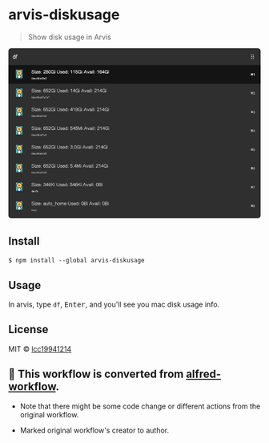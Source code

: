# arvis-diskusage

> Show disk usage in Arvis

![](./demo.png)

## Install

```
$ npm install --global arvis-diskusage
```


## Usage

In arvis, type `df`, <kbd>Enter</kbd>, and you'll see you mac disk usage info.


## License

MIT © [lcc19941214](http://achuan.me)

## 🔗 This workflow is converted from [alfred-workflow](https://github.com/lcc19941214/alfred-diskusage).

* Note that there might be some code change or different actions from the original workflow.

* Marked original workflow's creator to author.
